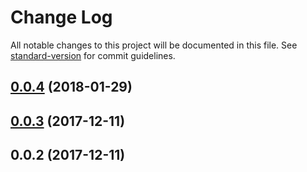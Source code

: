 # Change Log

All notable changes to this project will be documented in this file. See [standard-version](https://github.com/conventional-changelog/standard-version) for commit guidelines.

<a name="0.0.4"></a>
## [0.0.4](https://github.com/smartfood-gmbh-co-kg/react-render-html/compare/v0.0.3...v0.0.4) (2018-01-29)



<a name="0.0.3"></a>
## [0.0.3](https://github.com/smartfood-gmbh-co-kg/react-render-html/compare/v0.0.2...v0.0.3) (2017-12-11)



<a name="0.0.2"></a>
## 0.0.2 (2017-12-11)
